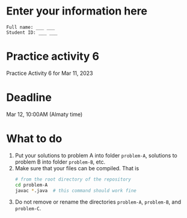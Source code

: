 # Enter your information here
```
Full name: ___ ___
Student ID: ___ ___
```

# Practice activity 6
Practice Activity 6 for Mar 11, 2023

# Deadline
Mar 12, 10:00AM (Almaty time)

# What to do
1. Put your solutions to problem A into folder `problem-A`, solutions to problem B into folder `problem-B`, etc.
2. Make sure that your files can be compiled. That is
   ```bash
   # from the root directory of the repository
   cd problem-A
   javac *.java  # this command should work fine
   ```
3. Do not remove or rename the directories `problem-A`, `problem-B`, and `problem-C`.

